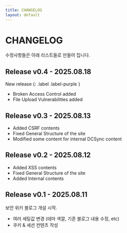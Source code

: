 ```yaml
---
title: CHANGELOG
layout: default
---
```


# CHANGELOG

수정사항들은 아래 리스트들로 만들어 집니다.

## Release v0.4 - 2025.08.18

New release
{: .label .label-purple }

- Broken Access Control added
- File Upload Vulnerabilities added


## Release v0.3 - 2025.08.13

- Added CSRF contents
- Fixed General Structure of the site
- Modified some content for internal DCSync content

## Release v0.2 - 2025.08.12

- Added XSS contents
- Fixed General Structure of the site
- Added Internal contents

## Release v0.1 - 2025.08.11

보안 위키 블로그 개설 시작.
- 여러 세팅값 변경 (테마 색깔, 기존 블로그 내용 수정, etc)
- 쿠키 & 세션 컨텐츠 작성
